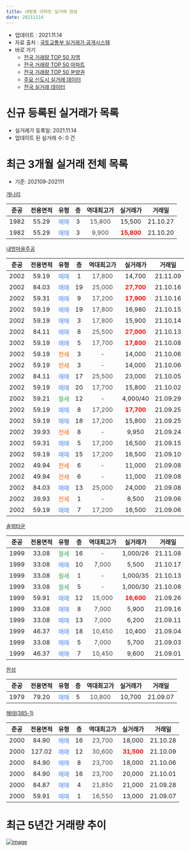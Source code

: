 ```yaml
---
title: 내방동 아파트 실거래 정보
date: 20211114
---
```


* 업데이트 : 2021.11.14
* 자료 출처 : [국토교통부 실거래가 공개시스템](http://rt.molit.go.kr)
* 바로 가기
    * [전국 거래량 TOP 50 지역](https://apt-info.github.io/apt-trade-info/tr)
    * [전국 거래량 TOP 50 아파트](https://apt-info.github.io/apt-trade-info/ta)
    * [전국 거래량 TOP 50 분양권](https://apt-info.github.io/apt-trade-info/tb)
    * [주요 신도시 실거래 데이터](https://apt-info.github.io/apt-trade-info/newtown)
    * [전국 실거래 데이터](https://apt-info.github.io/apt-trade-info/all)



<script async src="https://pagead2.googlesyndication.com/pagead/js/adsbygoogle.js"></script>
<!-- 기본광고 -->
<ins class="adsbygoogle"
     style="display:block"
     data-ad-client="ca-pub-1142216861245946"
     data-ad-slot="4805727019"
     data-ad-format="auto"
     data-full-width-responsive="true"></ins>
<script>
     (adsbygoogle = window.adsbygoogle || []).push({});
</script>


# 신규 등록된 실거래가 목록

* 실거래가 등록일: 2021.11.14
* 업데이트 된 실거래 수: 0 건




<script async src="https://pagead2.googlesyndication.com/pagead/js/adsbygoogle.js"></script>
<!-- 기본광고 -->
<ins class="adsbygoogle"
     style="display:block"
     data-ad-client="ca-pub-1142216861245946"
     data-ad-slot="4805727019"
     data-ad-format="auto"
     data-full-width-responsive="true"></ins>
<script>
     (adsbygoogle = window.adsbygoogle || []).push({});
</script>


# 최근 3개월 실거래 전체 목록
* 기준: 202109-202111


[개나리](https://search.naver.com/search.naver?query=%EA%B0%9C%EB%82%98%EB%A6%AC)

|준공|전용면적|유형|층|역대최고가|실거래가|거래일|
|:---:|:---:|:---:|:---:|:---:|:---:|:---:|
|1982|55.29|<span style="color:#4285F3">매매</span>|3|<span style="color:#444444">15,800</span>|15,500|21.10.27|
|1982|55.29|<span style="color:#4285F3">매매</span>|3|<span style="color:#444444">9,900</span>|<b><span style="color:#FF0000">15,800</span></b>|21.10.20|

[내방마을주공](https://search.naver.com/search.naver?query=%EB%82%B4%EB%B0%A9%EB%A7%88%EC%9D%84%EC%A3%BC%EA%B3%B5)

|준공|전용면적|유형|층|역대최고가|실거래가|거래일|
|:---:|:---:|:---:|:---:|:---:|:---:|:---:|
|2002|59.19|<span style="color:#4285F3">매매</span>|1|<span style="color:#444444">17,800</span>|14,700|21.11.09|
|2002|84.03|<span style="color:#4285F3">매매</span>|19|<span style="color:#444444">25,000</span>|<b><span style="color:#FF0000">27,700</span></b>|21.10.16|
|2002|59.31|<span style="color:#4285F3">매매</span>|9|<span style="color:#444444">17,200</span>|<b><span style="color:#FF0000">17,900</span></b>|21.10.16|
|2002|59.19|<span style="color:#4285F3">매매</span>|19|<span style="color:#444444">17,800</span>|16,980|21.10.15|
|2002|59.19|<span style="color:#4285F3">매매</span>|3|<span style="color:#444444">17,800</span>|15,900|21.10.14|
|2002|84.11|<span style="color:#4285F3">매매</span>|8|<span style="color:#444444">25,500</span>|<b><span style="color:#FF0000">27,000</span></b>|21.10.13|
|2002|59.19|<span style="color:#4285F3">매매</span>|5|<span style="color:#444444">17,700</span>|<b><span style="color:#FF0000">17,800</span></b>|21.10.08|
|2002|59.19|<span style="color:#FF5A00">전세</span>|3|<span style="color:#444444">-</span>|14,000|21.10.06|
|2002|59.19|<span style="color:#FF5A00">전세</span>|3|<span style="color:#444444">-</span>|14,000|21.10.06|
|2002|84.11|<span style="color:#4285F3">매매</span>|17|<span style="color:#444444">25,500</span>|23,000|21.10.05|
|2002|59.19|<span style="color:#4285F3">매매</span>|20|<span style="color:#444444">17,700</span>|15,800|21.10.02|
|2002|59.21|<span style="color:#34A853">월세</span>|12|<span style="color:#444444">-</span>|4,000/40|21.09.29|
|2002|59.19|<span style="color:#4285F3">매매</span>|8|<span style="color:#444444">17,200</span>|<b><span style="color:#FF0000">17,700</span></b>|21.09.25|
|2002|59.19|<span style="color:#4285F3">매매</span>|18|<span style="color:#444444">17,200</span>|15,800|21.09.25|
|2002|39.93|<span style="color:#FF5A00">전세</span>|8|<span style="color:#444444">-</span>|9,950|21.09.24|
|2002|59.31|<span style="color:#4285F3">매매</span>|5|<span style="color:#444444">17,200</span>|16,500|21.09.15|
|2002|59.19|<span style="color:#4285F3">매매</span>|15|<span style="color:#444444">17,200</span>|16,500|21.09.10|
|2002|49.94|<span style="color:#FF5A00">전세</span>|6|<span style="color:#444444">-</span>|11,000|21.09.08|
|2002|49.94|<span style="color:#FF5A00">전세</span>|6|<span style="color:#444444">-</span>|11,000|21.09.08|
|2002|84.03|<span style="color:#4285F3">매매</span>|13|<span style="color:#444444">25,000</span>|24,000|21.09.08|
|2002|39.93|<span style="color:#FF5A00">전세</span>|1|<span style="color:#444444">-</span>|8,500|21.09.06|
|2002|59.19|<span style="color:#4285F3">매매</span>|7|<span style="color:#444444">17,200</span>|16,500|21.09.06|

[솔뫼타운](https://search.naver.com/search.naver?query=%EC%86%94%EB%AB%BC%ED%83%80%EC%9A%B4)

|준공|전용면적|유형|층|역대최고가|실거래가|거래일|
|:---:|:---:|:---:|:---:|:---:|:---:|:---:|
|1999|33.08|<span style="color:#34A853">월세</span>|16|<span style="color:#444444">-</span>|1,000/26|21.11.08|
|1999|33.08|<span style="color:#4285F3">매매</span>|10|<span style="color:#444444">7,000</span>|5,500|21.10.17|
|1999|33.08|<span style="color:#34A853">월세</span>|1|<span style="color:#444444">-</span>|1,000/35|21.10.13|
|1999|33.08|<span style="color:#34A853">월세</span>|5|<span style="color:#444444">-</span>|1,000/30|21.10.08|
|1999|59.91|<span style="color:#4285F3">매매</span>|12|<span style="color:#444444">15,000</span>|<b><span style="color:#FF0000">16,600</span></b>|21.09.26|
|1999|33.08|<span style="color:#4285F3">매매</span>|8|<span style="color:#444444">7,000</span>|5,900|21.09.16|
|1999|33.08|<span style="color:#4285F3">매매</span>|13|<span style="color:#444444">7,000</span>|6,200|21.09.11|
|1999|46.37|<span style="color:#4285F3">매매</span>|18|<span style="color:#444444">10,450</span>|10,400|21.09.04|
|1999|33.08|<span style="color:#4285F3">매매</span>|5|<span style="color:#444444">7,000</span>|5,700|21.09.03|
|1999|46.37|<span style="color:#4285F3">매매</span>|7|<span style="color:#444444">10,450</span>|9,600|21.09.01|

[한성](https://search.naver.com/search.naver?query=%ED%95%9C%EC%84%B1)

|준공|전용면적|유형|층|역대최고가|실거래가|거래일|
|:---:|:---:|:---:|:---:|:---:|:---:|:---:|
|1979|79.20|<span style="color:#4285F3">매매</span>|5|<span style="color:#444444">10,800</span>|10,700|21.09.07|

[해태(385-1)](https://search.naver.com/search.naver?query=%ED%95%B4%ED%83%9C%28385-1%29)

|준공|전용면적|유형|층|역대최고가|실거래가|거래일|
|:---:|:---:|:---:|:---:|:---:|:---:|:---:|
|2000|84.90|<span style="color:#4285F3">매매</span>|16|<span style="color:#444444">23,700</span>|18,000|21.10.28|
|2000|127.02|<span style="color:#4285F3">매매</span>|12|<span style="color:#444444">30,600</span>|<b><span style="color:#FF0000">31,500</span></b>|21.10.09|
|2000|84.90|<span style="color:#4285F3">매매</span>|8|<span style="color:#444444">23,700</span>|18,000|21.10.06|
|2000|84.90|<span style="color:#4285F3">매매</span>|16|<span style="color:#444444">23,700</span>|20,000|21.10.01|
|2000|84.87|<span style="color:#4285F3">매매</span>|4|<span style="color:#444444">21,850</span>|21,000|21.09.28|
|2000|59.91|<span style="color:#4285F3">매매</span>|1|<span style="color:#444444">16,550</span>|13,000|21.09.07|



<script async src="https://pagead2.googlesyndication.com/pagead/js/adsbygoogle.js"></script>
<!-- 기본광고 -->
<ins class="adsbygoogle"
     style="display:block"
     data-ad-client="ca-pub-1142216861245946"
     data-ad-slot="4805727019"
     data-ad-format="auto"
     data-full-width-responsive="true"></ins>
<script>
     (adsbygoogle = window.adsbygoogle || []).push({});
</script>


# 최근 5년간 거래량 추이


<div style="width:100%;">
    <canvas id="deal_progress" height="200"></canvas>
</div>

<script>
new Chart(document.getElementById("deal_progress"), {
    type: 'line',
    data: {
        labels: ['16.01','16.02','16.03','16.04','16.05','16.06','16.07','16.08','16.09','16.10','16.11','16.12','17.01','17.02','17.03','17.04','17.05','17.06','17.07','17.08','17.09','17.10','17.11','17.12','18.01','18.02','18.03','18.04','18.05','18.06','18.07','18.08','18.09','18.10','18.11','18.12','19.01','19.02','19.03','19.04','19.05','19.06','19.07','19.08','19.09','19.10','19.11','19.12','20.01','20.02','20.03','20.04','20.05','20.06','20.07','20.08','20.09','20.10','20.11','20.12','21.01','21.02','21.03','21.04','21.05','21.06','21.07','21.08','21.09','21.10','21.11'],
        datasets: [{
            label: '매매/분양권',
            data: [11,19,18,14,10,15,12,28,11,26,18,13,13,24,16,11,17,15,15,15,14,15,12,15,11,10,21,19,22,15,19,22,12,23,9,18,16,15,15,11,17,11,10,18,14,9,11,15,11,13,17,10,13,16,7,27,12,13,12,20,13,19,22,19,12,14,26,11,15,15,1],
            borderColor: "rgba(66, 133, 243, 1)",
            backgroundColor: "rgba(66, 133, 243, 0.05)",
            borderWidth: 1,
            pointRadius: 0,
            fill: false,
            lineTension: 0
        },{
            label: '전/월세',
            data: [5,14,15,6,7,13,12,8,8,12,9,5,5,11,5,8,3,9,6,6,5,4,11,5,10,8,7,6,6,11,7,9,9,8,7,7,17,8,7,1,8,6,3,11,9,5,13,2,5,9,9,4,5,8,8,8,6,3,7,4,7,5,9,10,5,11,12,9,5,4,1],
            borderColor: "rgba(255, 90, 0, 1)",
            backgroundColor: "rgba(255, 90, 0, 0.05)",
            borderWidth: 1,
            pointRadius: 0,
            fill: false,
            lineTension: 0
        },{
            label: '합계',
            data: [16,33,33,20,17,28,24,36,19,38,27,18,18,35,21,19,20,24,21,21,19,19,23,20,21,18,28,25,28,26,26,31,21,31,16,25,33,23,22,12,25,17,13,29,23,14,24,17,16,22,26,14,18,24,15,35,18,16,19,24,20,24,31,29,17,25,38,20,20,19,2],
            borderColor: "rgba(0, 0, 0, 1)",
            backgroundColor: "rgba(0, 0, 0, 0.03)",
            borderWidth: 0.1,
            pointRadius: 0,
            fill: true,
            lineTension: 0
        }
        ]
    },
    options: {
        responsive: true,
        title: {
            display: false
        },
        tooltips: {
            mode: 'index',
            intersect: false
        },
        hover: {
            mode: 'nearest',
            intersect: true
        },
        scales: {
            xAxes: [{
                display: true,
                scaleLabel: {
                    display: true,
                    labelString: '년/월'
                }
            }],
            yAxes: [{
                display: true,
                ticks: {
                    suggestedMin: 0,
                },
                scaleLabel: {
                    display: true,
                    labelString: '실거래 수'
                }
            }]
        }
    }
});

</script>


[![image](https://apt-info.github.io/images/2020-01-03-apt-trade-info/1024x500.png)](https://play.google.com/store/apps/details?id=com.aptinfo.apttradeinfo)

